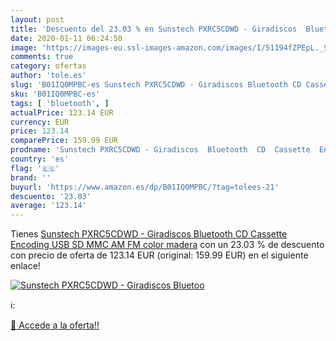 ```yaml
---
layout: post
title: 'Descuento del 23.03 % en Sunstech PXRC5CDWD - Giradiscos  Bluetoo'
date: 2020-01-11 06:24:50
image: 'https://images-eu.ssl-images-amazon.com/images/I/51194fZPEpL._SL400_.jpg'
comments: true
category: ofertas
author: 'tole.es'
slug: 'B01IQ0MPBC-es Sunstech PXRC5CDWD - Giradiscos Bluetooth CD Cassette...'
sku: 'B01IQ0MPBC-es'
tags: [ 'bluetooth', ]
actualPrice: 123.14 EUR
currency: EUR
price: 123.14
comparePrice: 159.99 EUR
prodname: 'Sunstech PXRC5CDWD - Giradiscos  Bluetooth  CD  Cassette  Encoding  USB  SD  MMC  AM  FM  color madera'
country: 'es'
flag: '🇪🇸'
brand: ''
buyurl: 'https://www.amazon.es/dp/B01IQ0MPBC/?tag=tolees-21'
descuento: '23.03'
average: '123.14'
---
```


Tienes [Sunstech PXRC5CDWD - Giradiscos  Bluetooth  CD  Cassette  Encoding  USB  SD  MMC  AM  FM  color madera](https://www.amazon.es/dp/B01IQ0MPBC/?tag=tolees-21) con un 23.03 % de descuento con precio de oferta de 123.14 EUR (original: 159.99 EUR) en el siguiente enlace!

[![Sunstech PXRC5CDWD - Giradiscos  Bluetoo](https://images-eu.ssl-images-amazon.com/images/I/51194fZPEpL._SL400_.jpg)](https://www.amazon.es/dp/B01IQ0MPBC/?tag=tolees-21)

ℹ️:


[🛒 Accede a la oferta!!](https://www.amazon.es/dp/B01IQ0MPBC/?tag=tolees-21)
